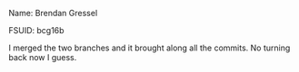 Name: Brendan Gressel

FSUID: bcg16b

I merged the two branches and it brought along all the commits. No turning back now I guess.
